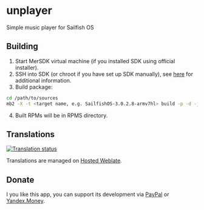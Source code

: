 # unplayer
Simple music player for Sailfish OS

## Building
1. Start MerSDK virtual machine (if you installed SDK using official installer).
2. SSH into SDK (or chroot if you have set up SDK manually), see [here](https://sailfishos.org/wiki/Tutorial_-_Building_packages_manually) for additional information.
3. Build package:
```sh
cd /path/to/sources
mb2 -X -t <target name, e.g. SailfishOS-3.0.2.8-armv7hl> build -p -d -j<number of jobs>
```
4. Built RPMs will be in RPMS directory.

## Translations
[![Translation status](https://hosted.weblate.org/widgets/unplayer/-/svg-badge.svg)](https://hosted.weblate.org/engage/unplayer/?utm_source=widget)

Translations are managed on [Hosted Weblate](https://hosted.weblate.org/projects/unplayer/translations).

## Donate
I you like this app, you can support its development via 
[PayPal](https://www.paypal.com/cgi-bin/webscr?cmd=_donations&business=DDQTRHTY5YV2G&item_name=Support%20Unplayer%20development&no_note=1&item_number=1&no_shipping=1&currency_code=EUR) or [Yandex.Money](https://yasobe.ru/na/equeim_unplayer).
